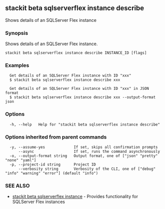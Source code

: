 ## stackit beta sqlserverflex instance describe

Shows details  of an SQLServer Flex instance

### Synopsis

Shows details  of an SQLServer Flex instance.

```
stackit beta sqlserverflex instance describe INSTANCE_ID [flags]
```

### Examples

```
  Get details of an SQLServer Flex instance with ID "xxx"
  $ stackit beta sqlserverflex instance describe xxx

  Get details of an SQLServer Flex instance with ID "xxx" in JSON format
  $ stackit beta sqlserverflex instance describe xxx --output-format json
```

### Options

```
  -h, --help   Help for "stackit beta sqlserverflex instance describe"
```

### Options inherited from parent commands

```
  -y, --assume-yes             If set, skips all confirmation prompts
      --async                  If set, runs the command asynchronously
  -o, --output-format string   Output format, one of ["json" "pretty" "none" "yaml"]
  -p, --project-id string      Project ID
      --verbosity string       Verbosity of the CLI, one of ["debug" "info" "warning" "error"] (default "info")
```

### SEE ALSO

* [stackit beta sqlserverflex instance](./stackit_beta_sqlserverflex_instance.md)	 - Provides functionality for SQLServer Flex instances

